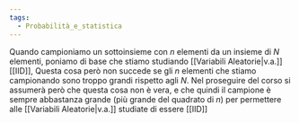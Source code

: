 ```yaml
---
tags:
  - Probabilità_e_statistica
---
```

Quando campioniamo un sottoinsieme con $n$ elementi da un insieme di $N$ elementi, poniamo di base che stiamo studiando [[Variabili Aleatorie|v.a.]] [[IID]], Questa cosa però non succede se gli $n$ elementi che stiamo campionando sono troppo grandi rispetto agli $N$. Nel proseguire del corso si assumerà però che questa cosa non è vera, e che quindi il campione è sempre abbastanza grande (più grande del quadrato di $n$) per permettere alle [[Variabili Aleatorie|v.a.]] studiate di essere [[IID]] 